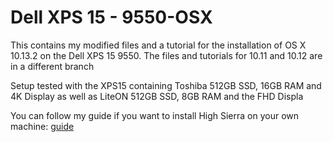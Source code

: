 # Dell XPS 15 - 9550-OSX
This contains my modified files and a tutorial for the installation of OS X 10.13.2 on the Dell XPS 15 9550. The files and tutorials for 10.11 and 10.12 are in a different branch
  
Setup tested with the XPS15 containing Toshiba 512GB SSD, 16GB RAM and 4K Display as well as LiteON 512GB SSD, 8GB RAM and the FHD Displa

You can follow my guide if you want to install High Sierra on your own machine: [guide][1]

[1]:  Tutorial_10.13.md
